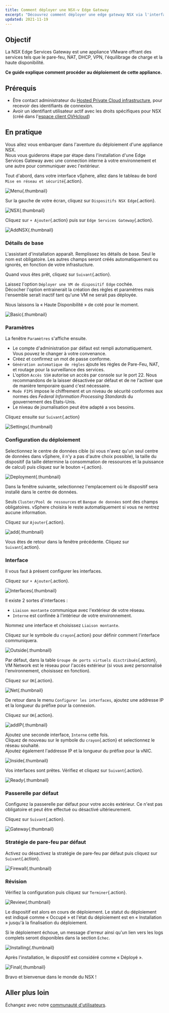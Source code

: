 ```yaml
---
title: Comment déployer une NSX-v Edge Gateway
excerpt: "Découvrez comment déployer une edge gateway NSX via l'interface vSphere"
updated: 2021-11-19
---
```


## Objectif

La NSX Edge Services Gateway est une appliance VMware offrant des services tels que le pare-feu, NAT, DHCP, VPN, l'équilibrage de charge et la haute disponibilité.

**Ce guide explique comment procéder au déploiement de cette appliance.**

## Prérequis

- Être contact administrateur du [Hosted Private Cloud infrastructure](https://www.ovhcloud.com/fr-ca/enterprise/products/hosted-private-cloud/), pour recevoir des identifiants de connexion.
- Avoir un identifiant utilisateur actif avec les droits spécifiques pour NSX (créé dans l'[espace client OVHcloud](https://ca.ovh.com/auth/?action=gotomanager&from=https://www.ovh.com/ca/fr/&ovhSubsidiary=qc))

## En pratique

Vous allez vous embarquer dans l'aventure du déploiement d'une appliance NSX.   
Nous vous guiderons étape par étape dans l'installation d'une Edge Services Gateway avec une connection interne à votre environnement et une autre pour communiquer avec l'extérieur.    

Tout d'abord, dans votre interface vSphere, allez dans le tableau de bord `Mise en réseau et sécurité`{.action}.

![Menu](images/fr01dash.png){.thumbnail}

Sur la gauche de votre écran, cliquez sur `Dispositifs NSX Edge`{.action}.

![NSX](images/fr02nsx.png){.thumbnail}

Cliquez sur `+ Ajouter`{.action} puis sur `Edge Services Gateway`{.action}.

![AddNSX](images/fr03add.png){.thumbnail}

### Détails de base

L'assistant d'installation apparaît. Remplissez les détails de base. Seul le nom est obligatoire. Les autres champs seront créés automatiquement ou ignorés, en fonction de votre infrastucture.

Quand vous êtes prêt, cliquez sur `Suivant`{.action}.    

Laissez l'option `Déployer une VM de dispositif Edge` cochée.<br>
Décocher l'option entrainerait la création des règles et paramètres mais l'ensemble serait inactif tant qu'une VM ne serait pas déployée.

Nous laissons la « Haute Disponibilité » de coté pour le moment.

![Basic](images/fr04basic.png){.thumbnail}

### Paramètres

La fenêtre `Paramètres` s'affiche ensuite.   

- Le compte d'administration par défaut est rempli automatiquement. Vous pouvez le changer à votre convenance.
- Créez et confirmez un mot de passe conforme.    
- `Génération automatique de règles` ajoute les règles de Pare-Feu, NAT, et routage pour la surveillance des services.   
- L'option `Accès SSH` autorise un accès par console sur le port 22. Nous recommandons de la laisser désactivée par défaut et de ne l'activer que de manière temporaire quand c'est nécessaire.     
- `Mode FIPS` impose le chiffrement et un niveau de sécurité conformes aux normes des *Federal Information Processing Standards* du gouvernement des Etats-Unis.     
- Le niveau de journalisation peut être adapté a vos besoins.    

Cliquez ensuite sur `Suivant`{.action}

![Settings](images/fr05settings.png){.thumbnail}

### Configuration du déploiement

Selectionnez le centre de données cible (si vous n'avez qu'un seul centre de données dans vSphere, il n'y a pas d'autre choix possible), la taille du dispositif (la taille détermine la consommation de ressources et la puissance de calcul) puis cliquez sur le bouton `+`{.action}.

![Deployment](images/fr06deploy.png){.thumbnail}

Dans la fenêtre suivante, selectionnez l'emplacement où le dispositif sera installé dans le centre de données.   

Seuls `Cluster/Pool de ressources` et `Banque de données` sont des champs obligatoires. vSphere choisira le reste automatiquement si vous ne rentrez aucune information.

Cliquez sur `Ajouter`{.action}.

![add](images/fr07add.png){.thumbnail}

Vous êtes de retour dans la fenêtre précédente. Cliquez sur `Suivant`{.action}.

### Interface

Il vous faut à présent configurer les interfaces.

Cliquez sur `+ Ajouter`{.action}.

![Interfaces](images/fr08inter.png){.thumbnail}

Il existe 2 sortes d'interfaces :

- `Liaison montante` communique avec l'extérieur de votre réseau.
- `Interne` est confinée à l'intérieur de votre environnement.

Nommez une interface et choisissez `Liaison montante`. 

Cliquez sur le symbole du `crayon`{.action} pour définir comment l'interface communiquera.

![Outside](images/fr09out.png){.thumbnail}

Par défaut, dans la table `Groupe de ports virtuels disctribués`{.action}, VM Network est le réseau pour l'accès extérieur (si vous avez personnalisé l'environnement, choisissez en fonction).

Cliquez sur `OK`{.action}.

![Net](images/fr10standard.png){.thumbnail}

De retour dans le menu `Configurer les interfaces`, ajoutez une addresse IP et la longueur du préfixe pour la connexion. 

Cliquez sur `OK`{.action}.

![addIP](images/fr10standard02.png){.thumbnail}

Ajoutez une seconde interface, `Interne` cette fois.<br>
Cliquez de nouveau sur le symbole du `crayon`{.action} et selectionnez le réseau souhaité.<br> 
Ajoutez également l'addresse IP et la longueur du préfixe pour la vNIC.

![Inside](images/fr11in.png){.thumbnail}

Vos interfaces sont prêtes. Vérifiez et cliquez sur `Suivant`{.action}.

![Ready](images/fr12ready.png){.thumbnail}

### Passerelle par défaut

Configurez la passerelle par défaut pour votre accès extérieur. Ce n'est pas obligatoire et peut être effectué ou désactivé ultérieurement.

Cliquez sur `Suivant`{.action}.

![Gateway](images/fr13gw.png){.thumbnail}

### Stratégie de pare-feu par défaut

Activez ou désactivez la stratégie de pare-feu par défaut puis cliquez sur `Suivant`{.action}.

![Firewall](images/fr14fw.png){.thumbnail}

### Révision

Vérifiez la configuration puis cliquez sur `Terminer`{.action}.

![Review](images/fr15review.png){.thumbnail}

Le dispositif est alors en cours de déploiement. Le statut du déploiement est indiqué comme « Occupé » et l'état du déploiement est en « Installation » jusqu'à la finalisation du déploiement.

Si le déploiement échoue, un message d'erreur ainsi qu'un lien vers les logs complets seront disponibles dans la section `Échec`.

![Installing](images/fr16busy.png){.thumbnail}

Après l'installation, le dispositif est considéré comme « Déployé ».

![Final](images/fr17done.png){.thumbnail}

Bravo et bienvenue dans le monde du NSX !   

## Aller plus loin

Échangez avec notre [communauté d'utilisateurs](/links/community).
